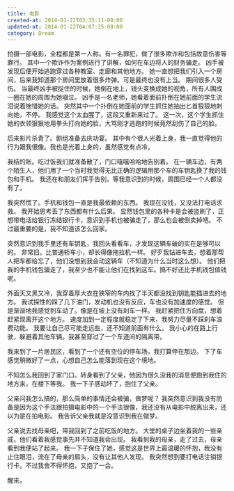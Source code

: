 ```yaml
---
title: 电影
created-at: 2014-01-22T03:35:11-08:00
updated-at: 2014-01-22T04:07:35-08:00
category: Dream
---
```


拍摄一部电影，全程都是第一人称。有一名罪犯，做了很多欺诈和包括故意伤害等罪行。
其中一个欺诈作为案例进行了讲解，如何在车边将人的财务骗走。
凶手被发现后便开始逃跑穿过各种教室、走廊和其他地方。
她一直想把我们引入一个房间，后来我知道那个房间里放着很多炸弹。可是最终也没有上当。
期间很多人受伤。
当最终凶手被捉住的时候，她倒在地上，镜头变换成她的视角，所有人围成一圈在她的周围为她啜泣。
凶手是一名老师，她看着面前扑倒在她前面的学生流泪说着惋惜她的话。
突然其中一个扑倒在她面前的学生抓住她抽出匕首狠狠地刺向她，不停。
我感觉这个太血腥了，这段又重新来过了。
这一次，这个学生抓住她的衣领狠狠地用拳头打向她的脸，大骂刚才逃跑的时候竟然刮伤了自己的脸。

后来影片杀青了。剧组准备去庆功宴。
其中有个很人光着上身，我一直觉得他的行为跟我很像。我也是光着上身的，虽然感觉有点冷。

我结的账。吃过饭我们就准备散了，门口嘻嘻哈哈地告别着。
在一辆车边，有两个陌生人，他们用了一个当时我觉得无比正确的逻辑用那个车的车钥匙换了我的钱包和手机。
我还在和朋友们挥手告别。等我意识到的时候，周围已经一个人都没有了。

我突然慌了。手机和钱包一直是我最依赖的东西。
我现在没钱，又没法打电话求救。
我开始思考丢了东西都有什么后果。
显然钱包里的各种卡是会被盗刷了，正想带电话给银行冻结银行卡，意识到手机也被骗走了，那么也会被倒卖掉吧。
不过最重要的是，我不知道该怎么回家。

突然意识到我手里还有车钥匙，我回头看看车，才发现这辆车破的实在是够可以的。
非常旧。比普通轿车小，却长得像拖拉机一样。
好歹我钻进车去，想着那帮人把车都给忘了，他们没想到我会动这辆车（不知道为什么当时这么想）。
他们把我的手机钱包骗走了，我至少也不能让他们在找到这车。搞不好还比手机钱包值钱呢。

外面天又黑又冷，我穿着厚大衣在狭窄的车内找了半天都没找到钥匙能插进去的地方。
我试探性的踩了几下油门，发动机也没有反应，车也没有加速度的感觉。
但是渐渐地我感觉到车动了。像是在坡上没有刹车一样。
我赶紧把住方向盘，想着赶紧现离开这个地方。
速度加到一定程度就稳定了下来，我努力尽量不踩刹车浪费动能。
我要让自己尽可能走远些，还不知道前面有什么。
我小心的在路上行驶，躲避着其他车辆。我甚至穿过了一个车道间的隔离带。

我来到了一片居民区，看到了一个还有空位的停车场，我打算停在那边。
下了车感觉稍微好了一点，心想自己怎么能落到现在这个境地。

不知怎么我回到了家门口。转身看到了父亲，他因为很久没我的消息便跑到我住的地方来，在楼下等我。
我一下子感动坏了，抱住了父亲。

父亲问我怎么搞的，那么简单的事情还会被骗，做梦呢？
我突然意识到我没有防备是因为这个手法跟拍摄电影中的一个手法很像，我还没有从电影中脱离出来，还以为是在拍电影。
我告诉父亲我就是没意识到我在做梦。

父亲说去找母亲吧，带我回到了之前吃饭的地方。
大堂的桌子边坐着我的一些亲戚，他们看着我感觉事先并不知道我会出现。
我看到我的母亲，走了过去，母亲看到我便站了起来。
我一下子保住了她，感觉这是世界上最温暖的怀抱，我没有止住眼泪，流在了母亲的肩头，没有让其他人发现。
我突然想到要打电话注销银行卡。不过我舍不得怀抱，又抱了一会。

醒来。
